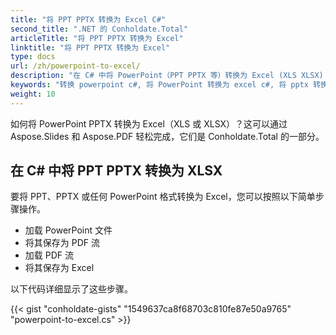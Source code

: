 ```yaml
---
title: "将 PPT PPTX 转换为 Excel C#"
second_title: ".NET 的 Conholdate.Total"
articleTitle: "将 PPT PPTX 转换为 Excel"
linktitle: "将 PPT PPTX 转换为 Excel"
type: docs
url: /zh/powerpoint-to-excel/
description: "在 C# 中将 PowerPoint（PPT PPTX 等）转换为 Excel (XLS XLSX) 文件格式。"
keywords: "转换 powerpoint c#, 将 PowerPoint 转换为 excel c#, 将 pptx 转换为 xlsx c#, 将 ppt 转换为 xls c#, .NET 转换 ppt pptx, ppt 到 xlsx .net, pptx 到 xlsx asp .net, c# ppt 转换器, c# pptx 转换器, pptx to excel c#, slides to sheet"
weight: 10
---
```


如何将 PowerPoint PPTX 转换为 Excel（XLS 或 XLSX）？这可以通过 Aspose.Slides 和 Aspose.PDF 轻松完成，它们是 Conholdate.Total 的一部分。

## **在 C# 中将 PPT PPTX 转换为 XLSX**
要将 PPT、PPTX 或任何 PowerPoint 格式转换为 Excel，您可以按照以下简单步骤操作。

- 加载 PowerPoint 文件
- 将其保存为 PDF 流
- 加载 PDF 流
- 将其保存为 Excel

以下代码详细显示了这些步骤。

{{< gist "conholdate-gists" "1549637ca8f68703c810fe87e50a9765" "powerpoint-to-excel.cs" >}}
